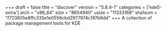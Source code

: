 +++
draft = false
title = "discover"
version = "5.8.4-1"
categories = ['kde5-extra']
arch = "x86_64"
size = "8654940"
usize = "11333168"
sha1sum = "f723805e8ffc335e1e0558cbd2977974c197b6dd"
+++
A collection of package management tools for KDE